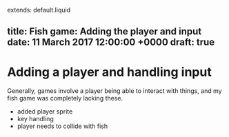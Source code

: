 extends: default.liquid

title: Fish game: Adding the player and input
date: 11 March 2017 12:00:00 +0000
draft: true
---

# Adding a player and handling input

Generally, games involve a player being able to interact with things, and my fish game was completely lacking these.

- added player sprite
- key handling
- player needs to collide with fish
